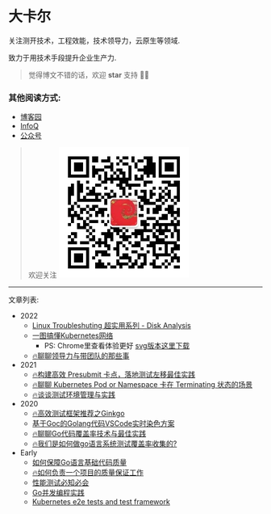 
# 大卡尔

关注测开技术，工程效能，技术领导力，云原生等领域. 

致力于用技术手段提升企业生产力.

> 觉得博文不错的话，欢迎 **star** 支持 👏👏

### 其他阅读方式:

* [博客园](https://www.cnblogs.com/jinsdu/)
* [InfoQ](https://www.infoq.cn/u/carlji)
* [公众号](https://mp.weixin.qq.com/mp/appmsgalbum?__biz=Mzg5NDEzNzk3OQ==&action=getalbum&album_id=2260349018448953348&scene=173&from_msgid=&from_itemidx=&count=3&nolastread=1#wechat_redirect)

> 欢迎关注
> ![](qrcode.jpg) 

---
文章列表:
* 2022
    * [Linux Troubleshuting 超实用系列 - Disk Analysis](https://mp.weixin.qq.com/s/hC9EEQCuc2Ol6fJT1D72Yw)
    * [一图搞懂Kubernetes网络](2022/一图搞懂Kubernetes网络.png)
        * PS: Chrome里查看体验更好 [svg版本这里下载](2022/一图搞懂Kubernetes网络.svg) 
    * [🔥聊聊领导力与带团队的那些事](2022/聊聊领导力与带团队那些事.md)
* 2021
    * [🔥构建高效 Presubmit 卡点，落地测试左移最佳实践](https://mp.weixin.qq.com/s/o0qK9Lm3OllSLQUb2CxHpw)
    * [🔥聊聊 Kubernetes Pod or Namespace 卡在 Terminating 状态的场景](https://mp.weixin.qq.com/s/6hb2q4BZbrz2Lpn2eFK5Eg)
    * [🔥谈谈测试环境管理与实践](https://mp.weixin.qq.com/s/iCu20AGIXOBX6rg1lgY_5g)        
* 2020
    * [🔥高效测试框架推荐之Ginkgo](https://mp.weixin.qq.com/s/Ip1YN-vJHFXfJN90TQeiXA)
    * [基于Goc的Golang代码VSCode实时染色方案](https://mp.weixin.qq.com/s/lGiOhi5p-PO_lJUIv3V-LA)
    * [🔥聊聊Go代码覆盖率技术与最佳实践](https://mp.weixin.qq.com/s/SQHzsfV5T_B8fmt9NzGA7Q)
    * [🔥我们是如何做go语言系统测试覆盖率收集的?](https://mp.weixin.qq.com/s/NUApZZnQALkzvZtHFE_8Zw)
* Early
    * [如何保障Go语言基础代码质量](https://www.cnblogs.com/jinsdu/p/10486645.html)
    * [🔥如何负责一个项目的质量保证工作](https://www.cnblogs.com/jinsdu/p/7507887.html)
    * [性能测试必知必会](https://www.cnblogs.com/jinsdu/p/10646278.html)
    * [Go并发编程实践](https://www.cnblogs.com/jinsdu/p/6347572.html)
    * [Kubernetes e2e tests and test framework](https://www.cnblogs.com/jinsdu/p/7465434.html)